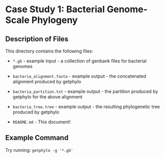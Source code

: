 # Case Study 1: Bacterial Genome-Scale Phylogeny
## Description of Files
This directory contains the following files:

- `*.gb` - example input - a collection of genbank files for bacterial genomes

- `bacteria_alignment.fasta` - example output - the concatenated alignment produced by getphylo

- `bacteria_partition.txt` - example output - the partition produced by getphylo for the above alignment

- `bacteria_tree.tree` - example output - the resulting phylogenetic tree produced by getphylo

- `README.md` - This document!

## Example Command
Try running:
`getphylo -g '*.gb'`
